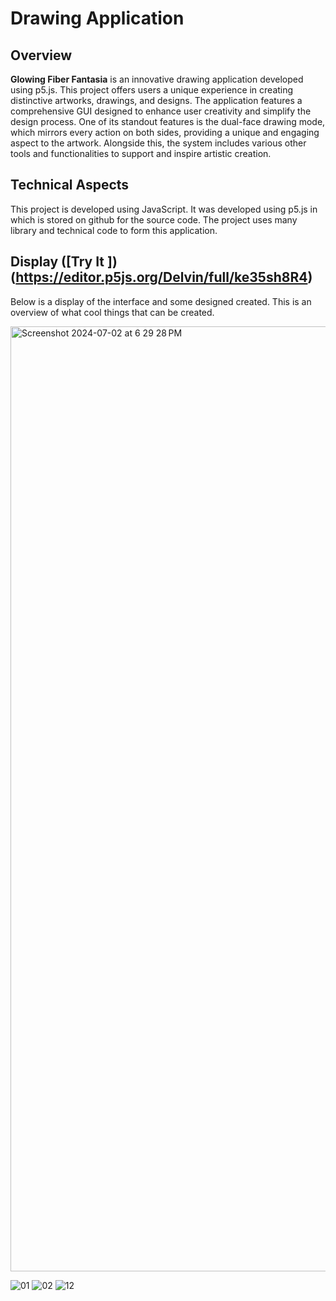 # Drawing Application

## Overview
**Glowing Fiber Fantasia** is an innovative drawing application developed using p5.js. This project offers users a unique experience in creating distinctive artworks, drawings, and designs. The application features a comprehensive GUI designed to enhance user creativity and simplify the design process. One of its standout features is the dual-face drawing mode, which mirrors every action on both sides, providing a unique and engaging aspect to the artwork. Alongside this, the system includes various other tools and functionalities to support and inspire artistic creation.


## Technical Aspects

This project is developed using JavaScript. It was developed using p5.js in which is stored on github for the source code. The project uses many library and technical code to form this application. 

## Display ([Try It ])(https://editor.p5js.org/Delvin/full/ke35sh8R4) 

Below is a display of the interface and some designed created. This is an overview of what cool things that can be created. 

<img width="1512" alt="Screenshot 2024-07-02 at 6 29 28 PM" src="https://github.com/delvinsalman/DrawingApplication/assets/90351386/51be2cb0-ee8b-410b-b877-b787681918f5">


![01](https://github.com/delvinsalman/DrawingApplication/assets/90351386/14e0e349-4b8e-4b85-82d6-2bc03e6476a6)
![02](https://github.com/delvinsalman/DrawingApplication/assets/90351386/34b1fe55-cfe2-46e0-ad18-180b68ff6786)
![12](https://github.com/delvinsalman/DrawingApplication/assets/90351386/48b00ade-9e32-4e0e-8798-56712435d9a5)





